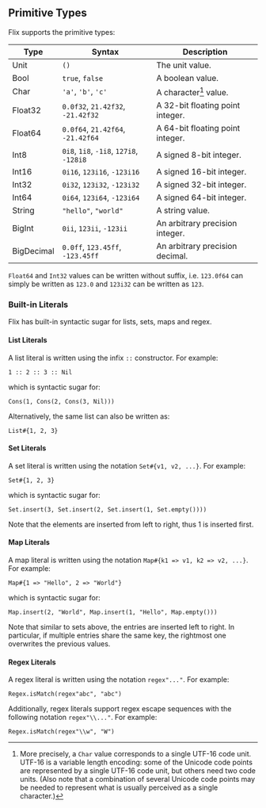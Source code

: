 ## Primitive Types

Flix supports the primitive types:

| Type         | Syntax                                   | Description                       |
|--------------|------------------------------------------|-----------------------------------|
| Unit         | `()`                                     | The unit value.                   |
| Bool         | `true`, `false`                          | A boolean value.                  |
| Char         | `'a'`, `'b'`, `'c'`                      | A character[^1] value.            |
| Float32      | `0.0f32`, `21.42f32`, `-21.42f32`        | A 32-bit floating point integer.  |
| Float64      | `0.0f64`, `21.42f64`, `-21.42f64`        | A 64-bit floating point integer.  |
| Int8         | `0i8`, `1i8`, `-1i8`, `127i8`, `-128i8`  | A signed 8-bit integer.           |
| Int16        | `0i16`, `123i16`, `-123i16`              | A signed 16-bit integer.          |
| Int32        | `0i32`, `123i32`, `-123i32`              | A signed 32-bit integer.          |
| Int64        | `0i64`, `123i64`, `-123i64`              | A signed 64-bit integer.          |
| String       | `"hello"`, `"world"`                     | A string value.                   |
| BigInt       | `0ii`, `123ii`, `-123ii`                 | An arbitrary precision integer.   |
| BigDecimal   | `0.0ff`, `123.45ff`, `-123.45ff`         | An arbitrary precision decimal.   |

`Float64` and `Int32` values can be
written without suffix, i.e. `123.0f64` can simply be written
as `123.0` and `123i32` can be written as `123`.

### Built-in Literals

Flix has built-in syntactic sugar for lists, sets, maps and regex.

#### List Literals

A list literal is written using the infix `::` constructor. For example:

```flix
1 :: 2 :: 3 :: Nil
```

which is syntactic sugar for:

```flix
Cons(1, Cons(2, Cons(3, Nil)))
```

Alternatively, the same list can also be written as:

```flix
List#{1, 2, 3}
```

#### Set Literals

A set literal is written using the notation `Set#{v1, v2, ...}`. For example:

```flix
Set#{1, 2, 3}
```

which is syntactic sugar for:

```flix
Set.insert(3, Set.insert(2, Set.insert(1, Set.empty())))
```

Note that the elements are inserted from left to right, thus 1 is inserted first.

#### Map Literals

A map literal is written using the notation
`Map#{k1 => v1, k2 => v2, ...}`.
For example:

```flix
Map#{1 => "Hello", 2 => "World"}
```

which is syntactic sugar for:

```flix
Map.insert(2, "World", Map.insert(1, "Hello", Map.empty()))
```

Note that similar to sets above, the entries are inserted left to right. In particular, if multiple entries share the same key, the rightmost one overwrites the previous values.

#### Regex Literals

A regex literal is written using the notation `regex"..."`. For example:

```flix
Regex.isMatch(regex"abc", "abc")
```

Additionally, regex literals support regex escape sequences with the following notation `regex"\\..."`. For example:

```flix
Regex.isMatch(regex"\\w", "W")
```

[^1]: More precisely, a `Char` value corresponds to a single UTF-16 code unit. UTF-16 is a variable length encoding:
    some of the Unicode code points are represented by a single UTF-16 code unit, but others need two code units.
    (Also note that a combination of several Unicode code points may be needed to represent what is usually perceived as
    a single character.)
